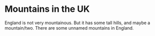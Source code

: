 Mountains in the UK
==============
England is not very mountainous.
But it has some tall hills, and maybe a mountain/two.
There are some unnamed mountains in England.
